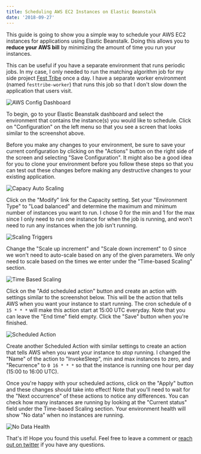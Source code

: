```yaml
---
title: Scheduling AWS EC2 Instances on Elastic Beanstalk
date: '2018-09-27'
---
```


This guide is going to show you a simple way to schedule your AWS EC2 instances for applications using Elastic Beanstalk. Doing this allows you to **reduce your AWS bill** by minimizing the amount of time you run your instances.

This can be useful if you have a separate environment that runs periodic jobs. In my case, I only needed to run the matching algorithm job for my side project [Fest Tribe](https://www.festtribe.com) once a day. I have a separate worker environment (named `festtribe-worker`) that runs this job so that I don't slow down the application that users visit.

![AWS Config Dashboard](/images/2/festtribe-worker-config-dashboard.png)

To begin, go to your Elastic Beanstalk dashboard and select the environment that contains the instance(s) you would like to schedule. Click on "Configuration" on the left menu so that you see a screen that looks similar to the screenshot above.

Before you make any changes to your environment, be sure to save your current configuration by clicking on the "Actions" button on the right side of the screen and selecting "Save Configuration". It might also be a good idea for you to clone your environment before you follow these steps so that you can test out these changes before making any destructive changes to your existing application.

![Capacy Auto Scaling](/images/2/auto-scaling.png)

Click on the "Modify" link for the Capacity setting. Set your "Environment Type" to "Load balanced" and determine the maximum and minimum number of instances you want to run. I chose 0 for the min and 1 for the max since I only need to run one instance for when the job is running, and won't need to run any instances when the job isn't running.

![Scaling Triggers](/images/2/scaling-triggers.png)

Change the "Scale up increment" and "Scale down increment" to 0 since we won't need to auto-scale based on any of the given parameters. We only need to scale based on the times we enter under the "Time-based Scaling" section.

![Time Based Scaling](/images/2/time-based-scaling.png)

Click on the "Add scheduled action" button and create an action with settings similar to the screenshot below. This will be the action that tells AWS when you want your instance to start running. The cron schedule of `0 15 * * *` will make this action start at 15:00 UTC everyday. Note that you can leave the "End time" field empty. Click the "Save" button when you're finished.

![Scheduled Action](/images/2/scheduled-action.png)

Create another Scheduled Action with similar settings to create an action that tells AWS when you want your instance to *stop* running. I changed the "Name" of the action to "InvokeSleep", min and max instances to zero, and "Recurrence" to `0 16 * * *` so that the instance is running one hour per day (15:00 to 16:00 UTC).

Once you're happy with your scheduled actions, click on the "Apply" button and these changes should take into effect! Note that you'll need to wait for the "Next occurrence" of these actions to notice any differences. You can check how many instances are running by looking at the "Current status" field under the Time-based Scaling section. Your environment health will show "No data" when no instances are running.

![No Data Health](/images/2/no-data-health.png)

That's it! Hope you found this useful. Feel free to leave a comment or [reach out on twitter](https://www.twitter.com/lVlars) if you have any questions.
